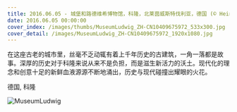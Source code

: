 ```yaml
---
title: 2016.06.05 - 城堡和路德维希博物馆，科隆，北莱茵威斯特伐利亚，德国 (© Heinz Wohner/Getty Images)
date: 2016.06.05 00:00:00
cover_index: /images/thumbs/MuseumLudwig_ZH-CN10409675972_533x300.jpg
cover_detail: /images/MuseumLudwig_ZH-CN10409675972_1920x1080.jpg
---
```


在这座古老的城市里，丝毫不乏动辄有着上千年历史的古建筑，一角一落都是故事。深厚的历史对于科隆来说从来不是负担，而是滋生新活力的沃土。现代化的理念和创意十足的新鲜血液源源不断地涌出，历史与现代碰撞出耀眼的火花。

德国, 科隆

![MuseumLudwig](/images/MuseumLudwig_ZH-CN10409675972_1920x1080.jpg)

